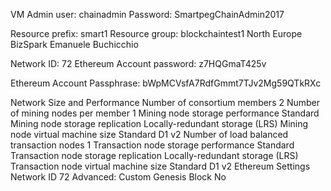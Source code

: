 VM Admin user: chainadmin
Password: SmartpegChainAdmin2017

Resource prefix: smart1
Resource group: blockchaintest1 North Europe BizSpark Emanuele Buchicchio

Network  ID: 72
Ethereum Account password: z7HQGmaT425v

Ethereum Account Passphrase: bWpMCVsfA7RdfGmmt7TJv2Mg59QTkRXc


Network Size and Performance
Number of consortium members
2
Number of mining nodes per member
1
Mining node storage performance
Standard
Mining node storage replication
Locally-redundant storage (LRS)
Mining node virtual machine size
Standard D1 v2
Number of load balanced transaction nodes
1
Transaction node storage performance
Standard
Transaction node storage replication
Locally-redundant storage (LRS)
Transaction node virtual machine size
Standard D1 v2
Ethereum Settings
Network ID
72
Advanced: Custom Genesis Block
No